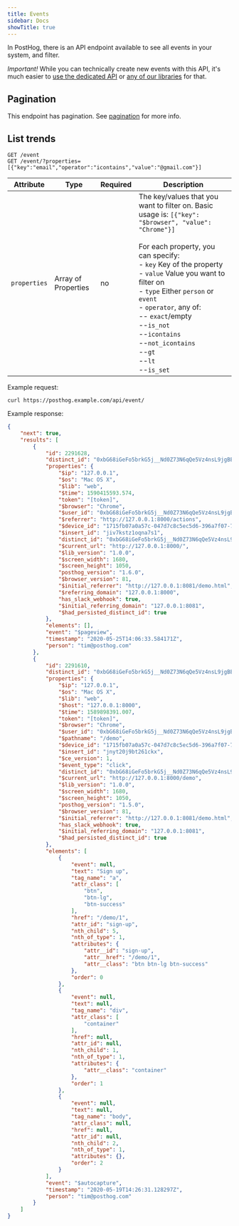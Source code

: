 ```yaml
---
title: Events
sidebar: Docs
showTitle: true
---
```



In PostHog, there is an API endpoint available to see all events in your system, and filter.

*Important!* While you can technically create new events with this API, it's much easier to [use the dedicated API](/integrations/api) or [any of our libraries](/integrations/api) for that.

## Pagination

This endpoint has pagination. See [pagination](/docs/api/api#pagination) for more info.

## List trends

```plaintext
GET /event
GET /event/?properties=[{"key":"email","operator":"icontains","value":"@gmail.com"}]
```

| Attribute | Type | Required | Description |
| --- | --- | --- | --------------------------------------------------------------------------------------------------------------------------------------------------- |
| `properties` | Array of Properties | no | The key/values that you want to filter on. Basic usage is: `[{"key": "$browser", "value": "Chrome"}]`<br><br>For each property, you can specify:<br>- `key` Key of the property<br>- `value` Value you want to filter on<br>- `type` Either `person` or `event`<br>- `operator`, any of: <br>-- `exact`/empty<br>--`is_not`<br>--`icontains`<br>--`not_icontains`<br>--`gt`<br>--`lt`<br>--`is_set` |

Example request:

```shell
curl https://posthog.example.com/api/event/
```

Example response:

```json
{
    "next": true,
    "results": [
        {
            "id": 2291628,
            "distinct_id": "0xbG68iGeFo5brkG5j__Nd0Z73N6qQe5Vz4nsL9jgBE",
            "properties": {
                "$ip": "127.0.0.1",
                "$os": "Mac OS X",
                "$lib": "web",
                "$time": 1590415593.574,
                "token": "[token]",
                "$browser": "Chrome",
                "$user_id": "0xbG68iGeFo5brkG5j__Nd0Z73N6qQe5Vz4nsL9jgBE",
                "$referrer": "http://127.0.0.1:8000/actions",
                "$device_id": "1715fb07a0a57c-047d7c8c5ec5d6-396a7f07-7e9000-1715fb07a0b541",
                "$insert_id": "jiv7kstz1oqna7s1",
                "distinct_id": "0xbG68iGeFo5brkG5j__Nd0Z73N6qQe5Vz4nsL9jgBE",
                "$current_url": "http://127.0.0.1:8000/",
                "$lib_version": "1.0.0",
                "$screen_width": 1680,
                "$screen_height": 1050,
                "posthog_version": "1.6.0",
                "$browser_version": 81,
                "$initial_referrer": "http://127.0.0.1:8081/demo.html",
                "$referring_domain": "127.0.0.1:8000",
                "has_slack_webhook": true,
                "$initial_referring_domain": "127.0.0.1:8081",
                "$had_persisted_distinct_id": true
            },
            "elements": [],
            "event": "$pageview",
            "timestamp": "2020-05-25T14:06:33.584171Z",
            "person": "tim@posthog.com"
        },
        {
            "id": 2291610,
            "distinct_id": "0xbG68iGeFo5brkG5j__Nd0Z73N6qQe5Vz4nsL9jgBE",
            "properties": {
                "$ip": "127.0.0.1",
                "$os": "Mac OS X",
                "$lib": "web",
                "$host": "127.0.0.1:8000",
                "$time": 1589898391.007,
                "token": "[token]",
                "$browser": "Chrome",
                "$user_id": "0xbG68iGeFo5brkG5j__Nd0Z73N6qQe5Vz4nsL9jgBE",
                "$pathname": "/demo",
                "$device_id": "1715fb07a0a57c-047d7c8c5ec5d6-396a7f07-7e9000-1715fb07a0b541",
                "$insert_id": "jnyt20j9bt261ckx",
                "$ce_version": 1,
                "$event_type": "click",
                "distinct_id": "0xbG68iGeFo5brkG5j__Nd0Z73N6qQe5Vz4nsL9jgBE",
                "$current_url": "http://127.0.0.1:8000/demo",
                "$lib_version": "1.0.0",
                "$screen_width": 1680,
                "$screen_height": 1050,
                "posthog_version": "1.5.0",
                "$browser_version": 81,
                "$initial_referrer": "http://127.0.0.1:8081/demo.html",
                "has_slack_webhook": true,
                "$initial_referring_domain": "127.0.0.1:8081",
                "$had_persisted_distinct_id": true
            },
            "elements": [
                {
                    "event": null,
                    "text": "Sign up",
                    "tag_name": "a",
                    "attr_class": [
                        "btn",
                        "btn-lg",
                        "btn-success"
                    ],
                    "href": "/demo/1",
                    "attr_id": "sign-up",
                    "nth_child": 5,
                    "nth_of_type": 1,
                    "attributes": {
                        "attr__id": "sign-up",
                        "attr__href": "/demo/1",
                        "attr__class": "btn btn-lg btn-success"
                    },
                    "order": 0
                },
                {
                    "event": null,
                    "text": null,
                    "tag_name": "div",
                    "attr_class": [
                        "container"
                    ],
                    "href": null,
                    "attr_id": null,
                    "nth_child": 1,
                    "nth_of_type": 1,
                    "attributes": {
                        "attr__class": "container"
                    },
                    "order": 1
                },
                {
                    "event": null,
                    "text": null,
                    "tag_name": "body",
                    "attr_class": null,
                    "href": null,
                    "attr_id": null,
                    "nth_child": 2,
                    "nth_of_type": 1,
                    "attributes": {},
                    "order": 2
                }
            ],
            "event": "$autocapture",
            "timestamp": "2020-05-19T14:26:31.128297Z",
            "person": "tim@posthog.com"
        }
    ]
}
```